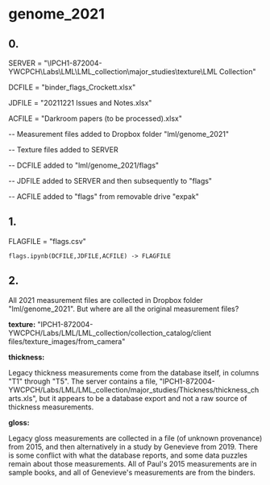 # genome_2021


## 0. 

SERVER = "\IPCH1-872004-YWCPCH\Labs\LML\LML_collection\major_studies\texture\LML Collection"

DCFILE = "binder_flags_Crockett.xlsx"

JDFILE = "20211221 Issues and Notes.xlsx"

ACFILE = "Darkroom papers (to be processed).xlsx"


-- Measurement files added to Dropbox folder "lml/genome_2021"

-- Texture files added to SERVER

-- DCFILE added to "lml/genome_2021/flags"

-- JDFILE added to SERVER and then subsequently to "flags"

-- ACFILE added to "flags" from removable drive "expak"


## 1. 

FLAGFILE = "flags.csv"

``flags.ipynb(DCFILE,JDFILE,ACFILE) -> FLAGFILE``


## 2.

All 2021 measurement files are collected in Dropbox folder "lml/genome_2021". But where are all the original measurement files?

**texture:** "IPCH1-872004-YWCPCH/Labs/LML/LML_collection/collection_catalog/client files/texture_images/from_camera"

**thickness:** 

Legacy thickness measurements come from the database itself, in columns "T1" through "T5". The server contains a file, "IPCH1-872004-YWCPCH/Labs/LML/LML_collection/major_studies/Thickness/thickness_charts.xls", but it appears to be a database export and not a raw source of thickness measurements.

**gloss:**

Legacy gloss measurements are collected in a file (of unknown provenance) from 2015, and then alternatively in a study by Genevieve from 2019. There is some conflict with what the database reports, and some data puzzles remain about those measurements. All of Paul's 2015 measurements are in sample books, and all of Genevieve's measurements are from the binders.
